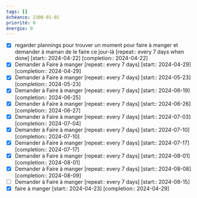```yaml
---
tags: []
échéance: 2300-01-01
priorité: 0
énergie: 0
---
```

- [X] regarder plannings pour trouver un moment pour faire à manger et demander à maman de le faire ce jour-là  [repeat:: every 7 days when done]  [start:: 2024-04-22]  [completion:: 2024-04-22]
- [X] Demander à Faire à manger  [repeat:: every 7 days]  [start:: 2024-04-29]  [completion:: 2024-04-29]
- [X] Demander à Faire à manger  [repeat:: every 7 days]  [start:: 2024-05-23]  [completion:: 2024-05-23]
- [X] Demander à Faire à manger  [repeat:: every 7 days]  [start:: 2024-06-19]  [completion:: 2024-06-25]
- [X] Demander à Faire à manger  [repeat:: every 7 days]  [start:: 2024-06-26]  [completion:: 2024-06-27]
- [X] Demander à Faire à manger  [repeat:: every 7 days]  [start:: 2024-07-03]  [completion:: 2024-07-04]
- [X] Demander à Faire à manger  [repeat:: every 7 days]  [start:: 2024-07-10]  [completion:: 2024-07-10]
- [X] Demander à Faire à manger  [repeat:: every 7 days]  [start:: 2024-07-17]  [completion:: 2024-07-17]
- [X] Demander à Faire à manger  [repeat:: every 7 days]  [start:: 2024-08-01]  [completion:: 2024-08-01]
- [X] Demander à Faire à manger  [repeat:: every 7 days]  [start:: 2024-08-08]  [completion:: 2024-08-09]
- [ ] Demander à Faire à manger  [repeat:: every 7 days]  [start:: 2024-08-15]
- [X] faire à manger  [start:: 2024-04-23]  [completion:: 2024-04-29]